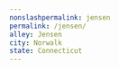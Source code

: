 ```yaml
---
﻿nonslashpermalink: jensen
permalink: /jensen/
alley: Jensen
city: Norwalk
state: Connecticut
---
```

